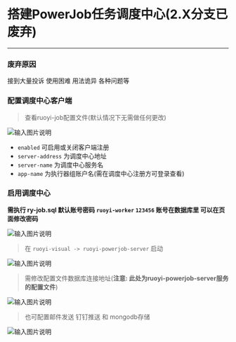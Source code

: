 # 搭建PowerJob任务调度中心(2.X分支已废弃)
- - -
### 废弃原因

接到大量投诉 使用困难 用法诡异 各种问题等

### 配置调度中心客户端
> 查看ruoyi-job配置文件(默认情况下无需做任何更改)
>
![输入图片说明](https://foruda.gitee.com/images/1688013407489024239/9b619e0d_1766278.png "屏幕截图")

* `enabled` 可启用或关闭客户端注册
* `server-address` 为调度中心地址
* `server-name` 为调度中心服务名
* `app-name` 为执行器组账户名(需在调度中心注册方可登录查看)

### 启用调度中心
**需执行 ry-job.sql 默认账号密码 `ruoyi-worker` `123456` 账号在数据库里 可以在页面修改密码**
<br>

![输入图片说明](https://foruda.gitee.com/images/1688634898607827011/8853b387_1766278.png "屏幕截图")

> 在 `ruoyi-visual -> ruoyi-powerjob-server` 启动
>
![输入图片说明](https://foruda.gitee.com/images/1688013606234848334/cf2028cd_1766278.png "屏幕截图")

> 需修改配置文件数据库连接地址(**注意: 此处为ruoyi-powerjob-server服务的配置文件**)
>
![输入图片说明](https://foruda.gitee.com/images/1688013663152608235/6c5d6a9c_1766278.png "屏幕截图")

> 也可配置邮件发送 钉钉推送 和 mongodb存储
>
![输入图片说明](https://foruda.gitee.com/images/1687335842722317559/f875c07a_1766278.png "屏幕截图")
